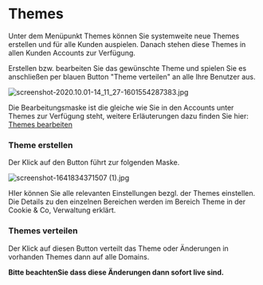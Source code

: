 # Themes

Unter dem Menüpunkt Themes können Sie systemweite neue Themes erstellen und für alle Kunden auspielen. Danach stehen diese Themes in allen Kunden Accounts zur Verfügung.

Erstellen bzw. bearbeiten Sie das gewünschte Theme und spielen Sie es anschließen per blauen Button "Theme verteilen" an alle Ihre Benutzer aus.

![screenshot-2020.10.01-14_11_27-1601554287383.jpg](../../assets/screenshot-2020.10.01-14_11_27-1601554287383.jpg)

Die Bearbeitungsmaske ist die gleiche wie Sie in den Accounts unter Themes zur Verfügung steht, weitere Erläuterungen dazu finden Sie hier: [Themes bearbeiten](../funktionen/themes.md)

### Theme erstellen

Der Klick auf den Button führt zur folgenden Maske.

![screenshot-1641834371507 (1).jpg](<../../assets/screenshot-1641834371507 (1).jpg>)

HIer können Sie alle relevanten Einstellungen bezgl. der Themes einstellen. Die Details zu den einzelnen Bereichen werden im Bereich Theme in der Cookie & Co, Verwaltung erklärt.

### Themes verteilen

Der Klick auf diesen Button verteilt das Theme oder Änderungen in vorhanden Themes dann auf alle Domains.

**Bitte beachtenSie dass diese Änderungen dann sofort live sind.**

